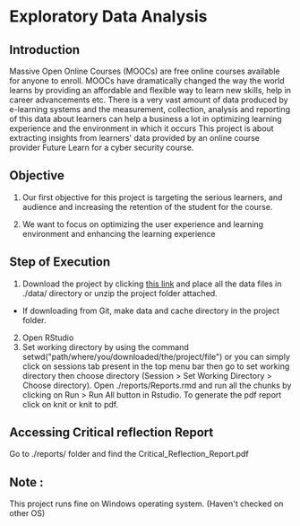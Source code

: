 # Exploratory Data Analysis

## Introduction
Massive Open Online Courses (MOOCs) are free online courses available for anyone to enroll. MOOCs have
dramatically changed the way the world learns by providing an affordable and flexible way to learn new
skills, help in career advancements etc. There is a very vast amount of data produced by e-learning systems
and the measurement, collection, analysis and reporting of this data about learners can help a business a lot
in optimizing learning experience and the environment in which it occurs
This project is about extracting insights from learners' data provided by an online course provider Future
Learn for a cyber security course.

## Objective

1. Our first objective for this project is targeting the serious learners, and audience and increasing the
retention of the student for the course.

2. We want to focus on optimizing the user experience and learning environment and enhancing the
learning experience

## Step of Execution
1. Download the project by clicking [this link](https://github.com/JyotsnaVerma19/CSC8631_EDA_DM) and place all the data files in ./data/ directory or  unzip the project folder attached.
* If downloading from Git, make data and cache directory in the project folder.
2. Open RStudio
3. Set working directory by using the command setwd("path/where/you/downloaded/the/project/file") or you can simply click on sessions tab present in the top menu bar then go to set working directory then choose directory (Session > Set Working Directory > Choose directory).
Open ./reports/Reports.rmd and run all the chunks by clicking on Run > Run All button in Rstudio.
To generate the pdf report click on knit or knit to pdf.

## Accessing Critical reflection Report
Go to ./reports/ folder and find the Critical_Reflection_Report.pdf

## Note : 
This project runs fine on Windows operating system. (Haven't checked on other OS)
